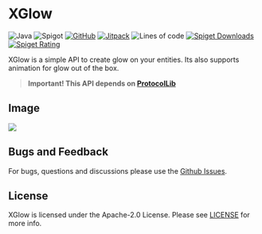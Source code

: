 # XGlow

![Java](https://img.shields.io/badge/Java-8%2B-brightgreen)
![Spigot](https://img.shields.io/badge/Tested%20on-Spigot%201.16.3-informational)
[![GitHub](https://img.shields.io/github/license/Xezard/XGlow)](https://github.com/Xezard/XGlow/blob/master/LICENSE) 
[![Jitpack](https://jitpack.io/v/Xezard/XGlow.svg)](https://jitpack.io/#Xezard/XGlow) 
![Lines of code](https://img.shields.io/tokei/lines/github/Xezard/XGlow?label=lines%20of%20code) 
[![Spiget Downloads](https://img.shields.io/spiget/downloads/85325)](https://www.spigotmc.org/resources/xglow.85325/) 
[![Spiget Rating](https://img.shields.io/spiget/rating/85325)](https://www.spigotmc.org/resources/xglow.85325/) 

XGlow is a simple API to create glow on your entities. Its also supports animation for glow out of the box.

> **Important! This API depends on [ProtocolLib](https://github.com/dmulloy2/ProtocolLib)**

## Image 
![](https://sun9-64.userapi.com/vWr4kZTiCMx22g2jJ7xQJtnRYaSxI-tNqhYWoQ/wtxGp_Wi_V4.jpg)

## Bugs and Feedback

For bugs, questions and discussions please use the [Github Issues](https://github.com/Xezard/XGlow/issues).

## License
XGlow is licensed under the Apache-2.0 License. Please see [LICENSE](https://github.com/Xezard/XGlow/blob/master/LICENSE "LICENSE") for more info.
